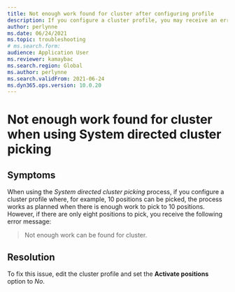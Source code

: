```yaml
---
title: Not enough work found for cluster after configuring profile
description: If you configure a cluster profile, you may receive an error message that says not enough work can be found. Edit the profile and set Activate positions to No.
author: perlynne
ms.date: 06/24/2021
ms.topic: troubleshooting
# ms.search.form:
audience: Application User
ms.reviewer: kamaybac
ms.search.region: Global 
ms.author: perlynne 
ms.search.validFrom: 2021-06-24 
ms.dyn365.ops.version: 10.0.20 
--- 
```

# Not enough work found for cluster when using System directed cluster picking

## Symptoms

When using the *System directed cluster picking* process, if you configure a cluster profile where, for example, 10 positions can be picked, the process works as planned when there is enough work to pick to 10 positions. However, if there are only eight positions to pick, you receive the following error message:

> Not enough work can be found for cluster.

## Resolution

To fix this issue, edit the cluster profile and set the **Activate positions** option to *No*.
